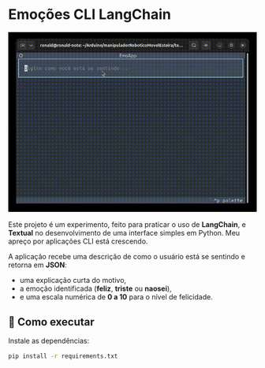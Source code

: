 # Emoções CLI LangChain


![Demonstração](gif.gif)


Este projeto é um experimento, feito para praticar o uso de **LangChain**, e **Textual** no desenvolvimento de uma interface simples em Python.
Meu apreço por aplicações CLI está crescendo.

A aplicação recebe uma descrição de como o usuário está se sentindo e retorna em **JSON**:
- uma explicação curta do motivo,
- a emoção identificada (**feliz**, **triste** ou **naosei**),
- e uma escala numérica de **0 a 10** para o nível de felicidade.

## 🚀 Como executar

Instale as dependências:

```bash
pip install -r requirements.txt

